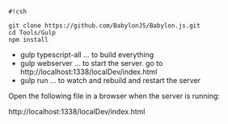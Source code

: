 ```
#!csh

git clone https://github.com/BabylonJS/Babylon.js.git
cd Tools/Gulp
npm install

```

* gulp typescript-all     … to build everything
* gulp webserver          … to start the server.  go to http://localhost:1338/localDev/index.html
* gulp run 		… to watch and rebuild and restart the server

Open the following file in a browser when the server is running:

http://localhost:1338/localDev/index.html